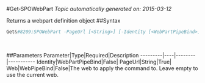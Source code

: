 #Get&#8209;SPOWebPart
*Topic automatically generated on: 2015-03-12*

Returns a webpart definition object
##Syntax
```powershell
Get&#8209;SPOWebPart -PageUrl [<String>] [-Identity [<WebPartPipeBind>]] [-Web [<WebPipeBind>]]
```
&nbsp;

##Parameters
Parameter|Type|Required|Description
---------|----|--------|-----------
Identity|WebPartPipeBind|False|
PageUrl|String|True|
Web|WebPipeBind|False|The web to apply the command to. Leave empty to use the current web.
